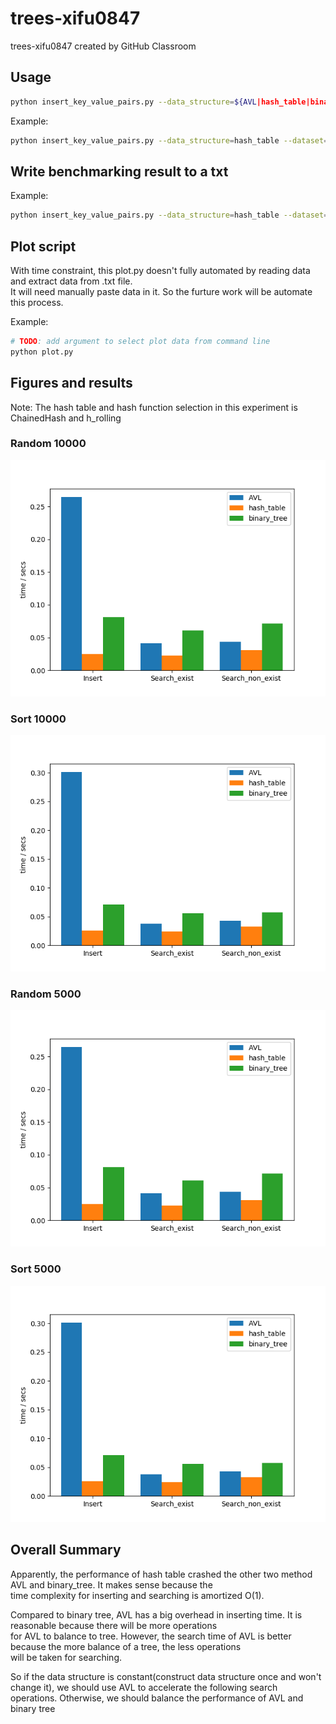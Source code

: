 # trees-xifu0847
trees-xifu0847 created by GitHub Classroom

## Usage

```sh
python insert_key_value_pairs.py --data_structure=${AVL|hash_table|binary_tree} --dataset={sorted.txt|random.txt} --data_number=${(0,10000]}
```

Example:
```sh
python insert_key_value_pairs.py --data_structure=hash_table --dataset=sorted.txt --data_number=10000
```

## Write benchmarking result to a txt

Example:
```sh
python insert_key_value_pairs.py --data_structure=hash_table --dataset=sorted.txt --data_number=10000 > /benchmarking_txt/sort_10000.txt
```

## Plot script

With time constraint, this plot.py doesn't fully automated by reading data and extract data from .txt file.\
It will need manually paste data in it. So the furture work will be automate this process.

Example:
```sh
# TODO: add argument to select plot data from command line
python plot.py 
```

## Figures and results

Note: The hash table and hash function selection in this experiment is ChainedHash and h_rolling

### Random 10000

![avatar](https://raw.githubusercontent.com/cu-swe4s-fall-2019/trees-xifu0847/master/image/random_10000.png)

### Sort 10000

![avatar](https://raw.githubusercontent.com/cu-swe4s-fall-2019/trees-xifu0847/master/image/sort_10000.png)

### Random 5000

![avatar](https://raw.githubusercontent.com/cu-swe4s-fall-2019/trees-xifu0847/master/image/random_10000.png)

### Sort 5000

![avatar](https://raw.githubusercontent.com/cu-swe4s-fall-2019/trees-xifu0847/master/image/sort_10000.png)

## Overall Summary

Apparently, the performance of hash table crashed the other two method AVL and binary_tree. It makes sense because the\
time complexity for inserting and searching is amortized O(1).

Compared to binary tree, AVL has a big overhead in inserting time. It is reasonable because there will be more operations\
for AVL to balance to tree. However, the search time of AVL is better because the more balance of a tree, the less operations\
will be taken for searching.

So if the data structure is constant(construct data structure once and won't change it), we should use AVL to accelerate the following search operations.
Otherwise, we should balance the performance of AVL and binary tree




